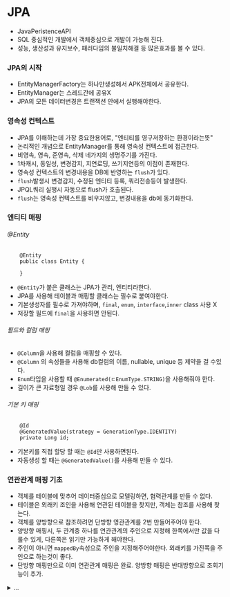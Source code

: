 # JPA
 - JavaPeristenceAPI
 - SQL 중심적인 개발에서 객체중심으로 개발이 가능해 진다.
 - 성능, 생산성과 유지보수, 패러다임의 불일치해결 등 많은효과를 볼 수 있다.

### JPA의 시작
 - EntityManagerFactory는 하나만생성해서 APK전체에서 공유한다.
 - EntityManager는 스레드간에 공유X
 - JPA의 모든 데이터변경은 트랜잭션 안에서 실행해야한다.

### 영속성 컨텍스트
 - JPA를 이해하는데 가장 중요한용어로, "엔티티를 영구저장하는 환경이라는뜻"
 - 논리적인 개념으로 EntityManager를 통해 영속성 컨텍스트에 접근한다.
 - 비영속, 영속, 준영속, 삭제 네가지의 생명주기를 가진다.
 - 1차캐시, 동일성, 변경감지, 지연로딩, 쓰기지연등의 이점이 존재한다.
 - 영속성 컨텍스트의 변경내용을 DB에 반영하는 `flush`가 있다.
 - `flush`발생시 변경감지, 수정된 엔티티 등록, 쿼리전송등이 발생한다.
 - JPQL쿼리 실행시 자동으로 flush가 호출된다.
 - `flush`는 영속성 컨텍스트를 비우지않고, 변경내용을 db에 동기화한다.

### 엔티티 매핑
###### @Entity
```agsl
    @Entity
    public class Entity {
   
    }
```
 - `@Entity`가 붙은 클래스는 JPA가 관리, 엔티티라한다. 
 - JPA를 사용해 테이블과 매핑할 클래스는 필수로 붙여야한다.
 - 기본생성자를 필수로 가져야하며, `final`, `enum`, `interface`,`inner` class 사용 X
 - 저장할 필드에 `final`을 사용하면 안된다.

###### 필드와 컬럼 매핑
 - `@Column`을 사용해 컬럼을 매핑할 수 있다.
 - `@Column` 의 속성들을 사용해 db컬럼의 이름, nullable, unique 등 제약을 걸 수있다.
 - `Enum`타입을 사용할 때 `@Enumerated(ㄷEnumType.STRING)`을 사용해줘야 한다.
 - 길이가 큰 자료형일 경우 `@Lob`를 사용해 만들 수 있다.

###### 기본 키 매핑
```
    @Id
    @GeneratedValue(strategy = GenerationType.IDENTITY)
    private Long id;
```
 - 기본키를 직접 할당 할 때는 `@Id`만 사용하면된다.
 - 자동생성 할 때는 `@GeneratedValue()`를 사용해 만들 수 있다.

### 연관관계 매핑 기초
 - 객체를 테이블에 맞추어 데이터중심으로 모델링하면, 협력관계를 만들 수 없다.
 - 테이블은 외래키 조인을 사용해 연관된 테이블을 찾지만, 객체는 참조를 사용해 찾는다.
 - 객체를 양방향으로 참조하려면 단방향 영관관계를 2번 만들어주어야 한다.
 - 양방향 매핑시, 두 관계중 하나를 연관관계의 주인으로 지정해 한쪽에서만 값을 다룰수 있게, 다른쪽은 읽기만 가능하게 해야한다.
 - 주인이 아니면 `mappedBy`속성으로 주인을 지정해주어야한다. 외래키를 가진쪽을 주인으로 하는것이 좋다.
 - 단방향 매핑만으로 이미 연관관계 매핑은 완료. 양방향 매핑은 반대방향으로 조회기능이 추가.

<details>
<summary>...</summary>

### 다양한 연관관계 매핑
 - 테이블은 외래키 하나로 양쪽 조인이 가능해, 방향이라는 개념이 없음.
 - 객체는 참조용 필드가 있는 쪽으로만 참조가 가능. 한쪽만 참조하면 단방향, 양쪽이 참조하면 양방향

#### N : 1
##### 단방향
 - 가장많이 사용하는 연관관계, 반대는 1:N관계
##### 양방향
 - 외래키가 있는 쪽이 연관관계의 주인이며, 양쪽을 서로 참조하도록 개발

#### 1 : N
##### 단방향
 - 테이블 일대다 관계는 항상 N 쪽에 왜래키가 있으므로, 1:N 단방향은 1이 연관관계의 주인.
 - 객체와 테이블 차이 때문에 반대편 테이블의 외래키를 관리하는 특이한 구조.
 - `@JoinColumn`을 반드시 사용해 주어야한다.
 - 엔티티가 관리하는 외래키가 다른테이블에있고, 관리를 위해 추가로 Update를 해야한다.
 - 1:N 보다는 N:1을 사용하는것을 지향
##### 양방향
 - 공식적으로 존재하지 않는 매핑
 - `@JoinColumn(insertable=false, updatable=flase`를 사용
 - 읽기전용 필드를 사용해, 양방향처럼 사용하는 방법. N:1 양방향을 권장
 
##### 1 : 1
 - 반대 관계도 1:1 관계이다.
 - 외래키를 어느쪽에서도 설정할 수 있다.
 - 외래키에 DB unique 설정을 추가해야한다.

##### N : M
 - RDBMS는 테이블 2개로 다대다 관계를 표현할 수 없음.
 - `@ManyToMany`를 사용하고, `@JoinTable`로 연결을 지정한다.

### 고급매핑
##### 상속관계 매핑
 - RDBMS는 상속관계 X
 - 슈퍼타입 서브타입 관계라는 모델링기법이 객체의 상속과 유사하다.
 - 객체의 상속과 구조와 DB의 슈퍼,서브타입 관계를 매핑

##### 조인전략
 - 각각 테이블로 변환해서 조인하는방법
 - 테이블정규화, 저장공간 효율화, 외래키참조 무결성제약조건 활용등의 장점이있다.
 - 조회시 조인을 많이하고, 성능이 저하되며 쿼리가 복잡하다. 저장시 `insert`를 2번호출한다.

##### 단일테이블 전략
 - 통합 테이블로 변환하는방법
 - 조인이 필요없으므로 조회성능이 빠르고, 조회쿼리가 단순하다.
 - 자식 엔티티가 매핑한 컬럼은 모두 `null`허용을 해야하고, 테이블이 거대해질 수 있다. 상황에 따라 성능이 느려질 수 있다.

##### 구현클래스마다 테이블 전략 (권장 X)
 - 서브타입 테이블로 변환하는방법
 - 서브타입을 명확하게 구분해 처리할때 효과적이고, not null 제약조건을 사용할 수 있다.
 - 여러 자식테이블을 함께 조회할때 성능이 느리고, 자식테이블을 통합해서 쿼리하기 어렵다.

###### `@MappedSuperclass`
 - 상속관계 매핑 X, 엔티티 X, 테이블과 매핑 X
 - 부모클래스를 상속받는 자식클래스에 정보만을 제공한다. 조회, 검색이 불가능하다.
 - 직접 생성해서 사용할 일이 없으므로 추상클래스를 권장
 - 테이블과 관계가 없고, 단순 엔티티가 공통으로 사용하는 매핑정보를 모으는역할
 - `@Entity`클래스는 엔티티나, `@MappedSuperclass`로 지정한클래스만 상속가능 

### 프록시와 연관관계
###### 프록시
 - 실제 클래스를 상속받아 만들진다. 실제 클래스와 겉 모양이 같다.
 - 사용하는 입장에서는 진짜 객체인지 프록시 객체인지 구분하지 않고 사용하면됨
 - 프록시 객체는 실제 객체의 참조(target)를 보관
 - 프록시 객체를 호출하면 프록시 객체는 실제 객체의 매소드를 호출
 - 프록시 객체는 처음사용할 때 한번만 초기화한다. 이때 객체가 실제 엔티티로 변화는 X, 
초기화된 후 프록시 객체를 통해 실제 엔티티에 접근 가능.
 - 프록시객체는 원본엔티티를 상속받기에 타입체크시 주의해야함. (instance of를 사용)
 - 영속성 컨텍스트에 찾는 엔티티가 이미있다면, `em.getReference()`를 호출해도 실제 엔티티를 반환한다.
 - 준영속 상태일때, 프록시를 초기화하면 문제가 발생한다.

###### 즉시로딩과 지연로딩
 - 가급적 지연로딩만 사용하는것을 권장
 - 즉시로딩을 적용하면 예상치못한 SQL에러 발생할 수 있고, JQPQL에서 N+1 쿼리 문제를 일으킬 수 있다.

###### 지연로딩 활용
 - 모든연관관계에서 지연로딩을 권장
 - JPQL fetch조인이나, 엔티티그래프 기능을 사용하는것을 권장

###### 영속성 전이 : CASCADE
 - 특정 엔티티를 영속상태로 만들때 연관된 엔티티도 함께 영속상태로 만들고 싶을때 사용
 - 영속성전이는 연관관계를 매핑하는것과 아무관련이 없다
 - 엔티티를 영속화할때 연관된 엔티티도 함께 영속화하는 편리함을 제공한다

###### 고아객체
 - 부모엔티티와 연관관계가 끊어진 자식엔티티를 말함
 - 참조가 제거된 엔티티는 다른곳에서 참조하지않는 고아객체로보고 삭제하는기능
 - 참조하는곳이 하나일 때 사용해야하고, 특정엔티티가 개인소유할 때 사용한다.
 - `@OneToOne`, `@OneToMany`에서만 사용이 가능하다

###### 영속성 전이 + 고아객체, 생명주기
```
    CascadeType.ALL + orphanRemoval = true
```
 - 스스로 생명주기를 관리하는 엔티티는 `em.persist()`로 영속화, `em.remove()`로 제거한다
 - 두옵션을 모두 활성화하면 부모엔티티를 통해 자식의 생명주기를 관리할 수 있다.
 - 도메인 주도 설계(DDD)의 AAggregate Root 개념을 구현할 때 유용하다.

### 값 타입
##### 기본 값 타입
###### 엔티티 타입 
 - `@Entity`로 정의하는객체
 - 데이터가 변해도 식별자로 지속해서 추적가능

###### 값 타입
 - `int`, `Integer`, `String` 처럼 단순 값으로 사용하는 자바 기본 타입이나 객체
 - 식별자가 없고, 값만 있으므로 변경시 추적이 불가능
 1) 기본값 타입
    - `String`, `int`등 자바의 기본 값 타입(primitive type)
    - 생명주기를 엔티티의 의존
    - 기본타입은 절대 공유 X
    - 기본타입은 항상 값을 복사하고, `Integer`,`Long`같은 래퍼클래스나 `String`같은 특수 클래스도 공유는 가능하지만 변경 X
 2) 임베디드 타입
    - `@Embeddable`은 값 타입을 정의하는곳에, `@Embedded`은 값 타입을 사용하는곳에 표시한다.
    - 기본 생성자가 필수
    - 새로운 값 타입을 직접 정의할 수 있음
    - JPA는 임베디드 타입(embedded type) 이라고 한다
    - 주로 기본값 타입을 모아서 만들어서 복합 값 타입이라고도 함
    - `int`, `String` 과 같은 값 타입
    - 재사용, 높은 응집도, 해당 값 타입만 사용하는 의미있는 메소드를 만들 수 있다, 
    임베디드 타입을 포함한 모든 값 타입은 값 타입을 소유한 엔티티에 생명주기를 의존함 과 같은 장점이 있다.
    - 임베디드 타입은 엔티티의 값일 뿐, 임베디드 타입을 사용하기전과 후는 매핑하는 테이블은 같다.
    - 객체와 테이블을 아주 세밀하게(find-grained) 매핑하는것이 가능해진다
    - 잘 설계한 ORM 어플리케이션은 매핑한 테이블의 수보다 클래스의 수가 많다
    - 임베디드 타입의 값이 null이면 매핑한 컬럼값은 모두 null
 3) 컬렉션 값 타입

###### 값 타입과 불변객체
 - 값 타입은 복잡한 객체사상을 단순화하려고 만든 개념. 값 타입은 단순하고 안전하게 다룰수 있어야한다. 
   - 값 타입의 공유참조 
     - 임베디드 타입같은 값 타입을 여러 엔티티에서 공유하면 위험하다. 
     - 부작용이 발생할 수 있다.
   - 값 타입의 복사
     - 값 타입의 실제 인스턴스인 값을 공유하는것은 위함하다. 
     - 인스턴스를 복사해서 사용하는것을 권장
   - 값 타입의 한계
     - 항상 값을 복사해서 사용하면 공유참조로 인해 발생하는 부작용을 피할 수 있다.
     - 임베디드 타입처럼 직접 정의한 값타입은 자바의 기본타입이 아니라 객체타입이다.
     - 자바 기본타입에 값을 대입하면 값을 복사한다.
     - 객체타입은 참조값을 직접 대입하는 것을 막을방법이 없다.
     - 객체의 공유참조는 피할 수 없다.
   - 불변 객체
     - 불변객체는 생성시점 이후 절대 값을 변경할 수 없는 객체
     - 객체타입을 수정할 수 없게 만들면 부작용을 원천 차단
     - 값 타입은 불변 객체(immutable object)로 설계해야함
     - 생성자로만 값을 설정하고, 수정자를 만들지 않으면 된다.

###### 값 타입의 비교
 - 인스턴스가 달라고 그 안에 값이 같으면 같은것으로 봐야한다.
 - 동일성(identity) 비교 : 인스턴스의 참조값을 비교, `==` 사용
 - 동등성(equivalence) 비교 : 인스턴스의 값을 비교, `equals()` 사용
 - 값 타입 비교는 `equals()`메소드를 적절히 재 정의해 동등성 비교를 해야한다. 

###### 값 타입 컬렉션
 - 값 타입을 하나이상 저장할 때 사용
 - `@ElementCollection`, `@ColletionTable` 등을 사용
 - DB는 컬렉션을 같은 테이블에 저장할 수 없다.
 - 컬렉션을 저장하기 위한 별도의 테이블이 필요하다
 - 값 타입 컬렉션은 영속성 전이(Cascade) + 고아객체 제거 기능을 필수로가진다고 볼 수 있다.
   - 값 타입 컬렉션의 제약사항
     - 값 타입은 엔티티와 다르게 식별자 개념이 없다.
     - 값은 변경하면 추적이 어렵다
     - 값타입 컬렉션에 변경사항이 발생하면, 주인엔티티와 연관된 모든 데이터를 삭제하고, 
     값 타입 컬렉션에 있는 현재값을 모두 다시 저장한다.
     - 값 타입 컬렉션을 매핑하는 테이블은 모든 컬럼을 묶어서 기본키를 구성해야 한다. null X, 중복저장 X
   - 값 타입 컬렉션 대안
     - 값 타입컬렉션 대신, 일대다 관계를 고려한다. 관계를 위한 엔티티를 만들고, 여기서 값 타입을 사용
     - 영속성 전이 + 고아객체 제거를 사용해서 값 타입 컬렉션처럼 사용

###### 값 타입 정리
 - 엔티티 타입의 특정
   - 식별자 O
   - 생명주기 관리
   - 공유 
 - 값 타입의 특징
   - 식별자 X
   - 생명주기를 엔티티에 의존
   - 공유하지 않는것이 안전(복사해서 사용)
   - 불변객체로 만드는것이 안전
 - 값 타입은 정말 값 타입이라 판단될때만 사용
 - 엔티티와 값 타입을 혼동해서 엔티티를 값 타입으로 만들면 안된다
 - 식별자가 필요하고, 지속해서 값을 추적, 변경해야한다면 그것은 값타입이 아닌 엔티티이다.

### 객체지향 쿼리언어
###### JPQL
```
    String jpql = "select m from Member m where m.name = :name"
    var result = em.createQuery(jpql, Member.class).getResultList();
```
 - 한마디로 정의하면 객체지향 SQL. 가장 단순한 조회 방법
 - JPA는 SQL을 추상화한 JPQL이라는 객체 지향 쿼리언어를 제공
 - SQL문법과 유사, SELECT, FROM, WHERE, GROUP BY, HAVING, JOIN 등을 지원
 - JPQL은 엔티티객체를 대상으로 쿼리, SQL은 DB 테이블 대상으로 쿼리를 작성
 - 테이블이 아닌 객체를 대상으로 검색하는 객체 지향 쿼리
 - SQL을 추상화해서 특정 데이터베이스 SQL에 의존하지않음

###### JPA Criteria
 - 문자가 아닌 자바코드로 JPQL을 작성할 수 있음, JPQL빌더 역할을 함
 - JPA공식기능이나, 너무 복잡하고 실용성이 없다.
 - QueryDSL을 권장

###### QueryDSL
```
    JPAFactoryQuery query = new JPAQueryFactory(em);
    QMember m = QMember.member;
    var list = query.selectFrom(m)
                    .where(m.age.gt(18))
                    .orderBy(m.name.desc())
                    .fetch();
```
 - 문자가아닌 자바코드로 JPQL을 작성할 수 있음, JPQL빌더 역할을 함
 - 컴파일 시점에 문법오류를 찾을 수 있고, 동적쿼리 작성 편리하다. 단순하고 쉽다.

###### native SQL
```
    String sql = "SELECT ID, AGE, TEAM_ID FROM MEMBER WHERE NAME = 'KIM'";
    var result = em.creatteNativeQuery(sql, Member.class).getResultList();
```
 - JPA가 제공하는 SQL을 직접 사용하는 기능
 - JPQL로 해결할 수 없는 특정 데이터베이스에 의존적인 기능

###### JDBC API, MyBatis, SpringJdbcTemplate
 - JPA를 사용하면서 JDBC 커넥션을 직접 사용하거나, 스프링 JdbcTemplate, MyBatis 등 함께사용가능
 - 영속성 컨텍스트를 적절한 시점에 강제로 플러시 필요

### JPQL
 - JPQL은 객체지향 쿼리언어. 테이블을 대상으로 쿼리하는것이 아닌, 엔티티객체를 대상으로 쿼리
 - SQL을 추상화해서 특정 데이터베이스 SQL에 의존하지 않는다. 결국 SQL로 변환된다.

###### JPQL 문법
```
    var sql = "select m from Member as m where m.name = :name"
    var result = em.createQuery(sql, Member.class)
                    .setParameter("name", name)
                    .setFristResult(1)
                    .setMaxResult(10)
                    .getResultList();
```
 - 엔티티와 속성은 대소문자를 구분, JPQL키워드(select, FROM, where ..)는 대소문자 구분X
 - 테이블명이 아닌 엔티티의 이름을 사용하고, 별칭(m)은 필수
 - 그룹함수, 정렬 사용 가능
 - `setFristResult()`, `setMaxResult()` 로 페이징 가능

###### 조인
```
    SELECT m FROM Member m (INNER) JOIN m.team t : 내부조인 (INNER)생략 가능
    SELECT m FROM Member m LEFT (OUTER) JOIN m.team t : 외부조인 (OUTER)생략 가능
    SELECT COUNT(m) from Member m, Team t WHERE m.username = t.name : 세타조인
    
    SELECT m, t FROM Member m LEFT JOIN m.team t on t.name = "A" 
```
 - ON 절을 활용해 조인대상 필터링과 연관관계 없는 엔티티의 외부조인 가능해진다
 - 명시적 조인은 join 키워드를 직접사용, 묵시적은 경로 표현식에 의해 묵시적으로 SQL조인 발생
 - 묵시적 조인시 항상 내부조인
 - 컬렉션은 경로탐색의 끝 명시적 조인을 통해 별칭을 얻어야한다.
 - 경로탐색은 주로 SELECT, WHERE 절에서 사용하지만 묵시적 조인으로인해 FROM (JOIN)절에 영향을 줌

###### 경로 표현식 
```
    select m.name               > 상태필드
    from Member m               
    join m.team t               > 단일 값 연관필드
    join m.orders o             > 컬렉션 값 연관필드
    where t.name = "name"
```
 - 상태필드는 단순히 값을 저장하기 위한 필드
 - 상태필드의 연관경로는 경로 탐색의 끝, 탐색 X
 - 연관필드는 연관관계를 위한 필드
 - 단일값 연관필드는 N:1, 1:1, 대상이 엔티티인 경우
 - 단일값 연관경로는 묵시적 내부조인(inner join) 발생, 탐색 O
 - 컬렉션값 연관필드는 1:N, N:M, 대상이 컬렉션인 경우
 - 컬렉션값 연관경로는 묵시적 내부조인이 발생, 탐색 X, 명시적 조인을 통해 별칭을 얻어 탐색가능

###### FETCH JOIN
```
    SQL  : SELECT M.* T.* FROM MEMBER M INNERJOIN TEAM T ON M.TEAM_ID = T.ID
    JPQL : SELECT m FROM Member m join fetch m.team

```
 - SQL의 조인종류가 아닌, JPQL에서 성능최적화를 위해 제공하는 기능
 - 연관된 엔티티나 컬렉션을 SQL한번에 함께 조회하는 기능
 - join fetch 명령어 사용
 - JPQL의 DISTINCT는 SQL에 DISTINCT추가와 어플리케이션에서 엔티티 중복제거를 함께 해준다.
 - fetch join을 사용할 때만 연관된 엔티티도 함께 조회(즉시로딩)
 - 객체그래프를 SQL한번에 조회하는 개념
 - 페치조인대상에는 별칭을 줄 수 없고, 둘 이상의 컬렉션은 할 수 없다.
 - 컬렉션을 페치조인하면 페이징처리를 할 수 없다.

###### 다형성 쿼리
```
    select i from Item i where type(i) IN (Book, Movie) > TYPE
    select i from Item i where treat(i as Book).author = "kim" > TREAT
```
 - TYPE은 조회대상을 특정 자식으로 한정한다.
 - TREAT는 자바의 타입캐스팅과 유사하다.
 - TREAT는 상속구조에서 부모타입을 특정 자식타입으로 다룰 때 사용한다

###### 엔티티 직접 사용
```
    select count(m) from Member m
```
 - JPQL에서 엔티티를 직접 사용하면 해당 엔티티의 기본키 값을 사용한다.

###### Named쿼리 - 정적쿼리
```
    @NamedQuery(name = Member.findByUserId, 
                query = "select m from Member m where m.id = "id")               

```
 - 미리 정의해서 이름을 부여해두고 사용하는 JPQL
 - 정적쿼리
 - 어노테이션, XML 에 정의
 - 어플리케이션 로딩 시점에 초기화 후 재사용, 로딩시점에 쿼리를 검증
 - XML이 항상 우선권을 가진다.

###### JPQL 벌크 연산
 - 쿼리 한번으로 여러 테이블의 로우 변경
 - `executeUpdate()`의 결과는 영향받은 엔티티 수 반환
 - 영속성 컨텍스트를 무시하고 DB에 직접 쿼리한다.



 - 1
 - 1
 - 1
 - 1
 - 1
 - 1
 - 1
 - 1
 - 1
 - 1
 - 1
 - 1
 - 1
 - 1
 - 1
 - 1
 - 1
 - 1
 - 1
 - 1
 - 1

</details>
